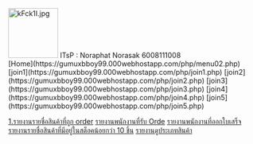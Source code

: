<img src="https://www.picz.in.th/images/2018/10/23/kFck1I.jpg" alt="kFck1I.jpg" border="0" width="100" height="100"/>
ITsP : Noraphat Norasak 6008111008<br/>
[Home](https://gumuxbboy99.000webhostapp.com/php/menu02.php)
[join1](https://gumuxbboy99.000webhostapp.com/php/join1.php)
[join2](https://gumuxbboy99.000webhostapp.com/php/join2.php)
[join3](https://gumuxbboy99.000webhostapp.com/php/join3.php)
[join4](https://gumuxbboy99.000webhostapp.com/php/join4.php)
[join5](https://gumuxbboy99.000webhostapp.com/php/join5.php)

[1.รายงานรายชื่อสินค้าที่ถูก order](https://gumuxbboy99.000webhostapp.com/php/joinwhere1.php)
[รายงานพนักงานที่รับ Orde](https://gumuxbboy99.000webhostapp.com/php/joinwhere2.php)
[รายงานพนักงานที่ออกใบเสร็จ](https://gumuxbboy99.000webhostapp.com/php/joinwhere3.php)
[รายงานรายชื่อสินค้าที่มีอยู่ในสต็อคน้อยกว่า 10 ชิ้น](https://gumuxbboy99.000webhostapp.com/php/joinwhere4.php)
[รายงานดูประเภทสินค้า](https://gumuxbboy99.000webhostapp.com/php/joinwhere5.php)
